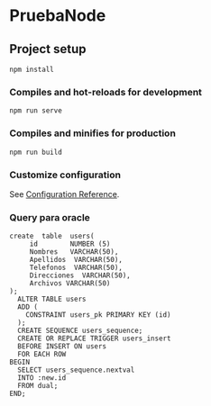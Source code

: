 # PruebaNode
## Project setup
```
npm install
```

### Compiles and hot-reloads for development
```
npm run serve
```

### Compiles and minifies for production
```
npm run build
```

### Customize configuration
See [Configuration Reference](https://cli.vuejs.org/config/).

### Query para oracle 
```
create  table  users(
     id        NUMBER (5)
     Nombres   VARCHAR(50),
     Apellidos  VARCHAR(50),
     Telefonos  VARCHAR(50),
     Direcciones  VARCHAR(50),
     Archivos VARCHAR(50)
);
  ALTER TABLE users
  ADD (
    CONSTRAINT users_pk PRIMARY KEY (id)
  );
  CREATE SEQUENCE users_sequence;
  CREATE OR REPLACE TRIGGER users_insert
  BEFORE INSERT ON users
  FOR EACH ROW
BEGIN
  SELECT users_sequence.nextval
  INTO :new.id
  FROM dual;
END;
```

